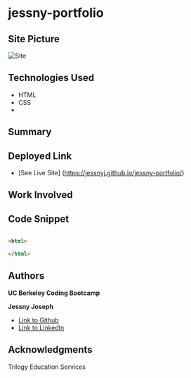 # jessny-portfolio

## Site Picture
![Site]()

## Technologies Used

* HTML
* CSS
* 

## Summary


## Deployed Link

* [See Live Site] (https://jessnyj.github.io/jessny-portfolio/)

## Work Involved


 ## Code Snippet
 ```html

```

```html
<html>

</html>
```


## Authors
**UC Berkeley Coding Bootcamp**

**Jessny Joseph** 
- [Link to Github](https://github.com/jessnyj)
- [Link to LinkedIn](https://www.linkedin.com/in/jessny-joseph-361515201)



## Acknowledgments
Trilogy Education Services
